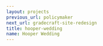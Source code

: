 ```yaml
---
layout: projects
previous_url: policymaker
next_url: gradecraft-site-redesign
title: hooper-wedding
name: Hooper Wedding
---
```

